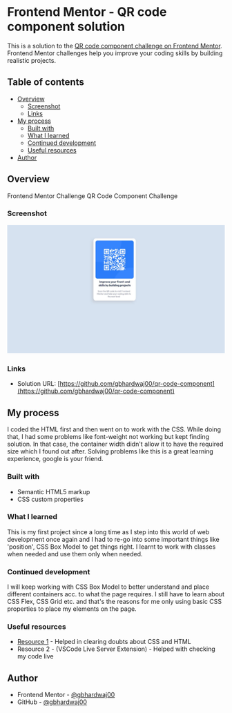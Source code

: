 # Frontend Mentor - QR code component solution

This is a solution to the [QR code component challenge on Frontend Mentor](https://www.frontendmentor.io/challenges/qr-code-component-iux_sIO_H). Frontend Mentor challenges help you improve your coding skills by building realistic projects. 

## Table of contents

- [Overview](#overview)
  - [Screenshot](#screenshot)
  - [Links](#links)
- [My process](#my-process)
  - [Built with](#built-with)
  - [What I learned](#what-i-learned)
  - [Continued development](#continued-development)
  - [Useful resources](#useful-resources)
- [Author](#author)


## Overview
Frontend Mentor Challenge QR Code Component Challenge

### Screenshot

![QR Code Screenshot](./design/solution.JPG)

### Links

- Solution URL: [https://github.com/gbhardwaj00/qr-code-component](https://github.com/gbhardwaj00/qr-code-component)

## My process

I coded the HTML first and then went on to work with the CSS. While doing that, I had some problems like font-weight not working but kept finding solution. In that case, the container width didn't allow it to have the required size which I found out after. Solving problems like this is a great learning experience, google is your friend.


### Built with

- Semantic HTML5 markup
- CSS custom properties


### What I learned

This is my first project since a long time as I step into this world of web development once again and I had to re-go into some important things like 'position', CSS Box Model to get things right. I learnt to work with classes when needed and use them only when needed.


### Continued development

I will keep working with CSS Box Model to better understand and place different containers acc. to what the page requires. I still have to learn about CSS Flex, CSS Grid etc. and that's the reasons for me only using basic CSS properties to place my elements on the page.


### Useful resources

- [Resource 1](https://developer.mozilla.org/en-US/) - Helped in clearing doubts about CSS and HTML
- Resource 2 - (VSCode Live Server Extension) - Helped with checking my code live

## Author

- Frontend Mentor - [@gbhardwaj00](https://www.frontendmentor.io/profile/gbhardwaj00)
- GitHub - [@gbhardwaj00](https://github.com/gbhardwaj00)


